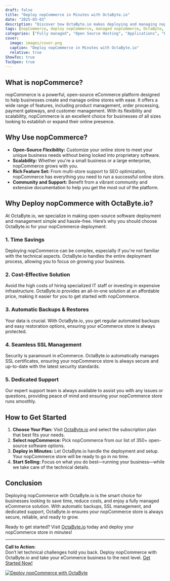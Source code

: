 ```yaml
---
draft: false
title: "Deploy nopCommerce in Minutes with OctaByte.io"
date: "2025-03-03"
description: "Discover how OctaByte.io makes deploying and managing nopCommerce effortless. Save time, reduce costs, and enjoy a fully managed eCommerce solution with automatic backups, SSL management, and expert support."
tags: [nopCommerce, deploy nopCommerce, managed nopCommerce, OctaByte, eCommerce platform, open-source eCommerce, managed hosting, automatic backups, SSL management, cost-effective eCommerce]
categories: ["Fully managed", "Open Source Hosting", "Applications", "E Commerce", "nopCommerce"]
cover:
  image: images/cover.png
  caption: "Deploy nopCommerce in Minutes with OctaByte.io"
  relative: true
ShowToc: true
TocOpen: true
---
```



## What is nopCommerce?

nopCommerce is a powerful, open-source eCommerce platform designed to help businesses create and manage online stores with ease. It offers a wide range of features, including product management, order processing, payment gateways, and customer management. With its flexibility and scalability, nopCommerce is an excellent choice for businesses of all sizes looking to establish or expand their online presence.

## Why Use nopCommerce?

- **Open-Source Flexibility:** Customize your online store to meet your unique business needs without being locked into proprietary software.
- **Scalability:** Whether you're a small business or a large enterprise, nopCommerce grows with you.
- **Rich Feature Set:** From multi-store support to SEO optimization, nopCommerce has everything you need to run a successful online store.
- **Community and Support:** Benefit from a vibrant community and extensive documentation to help you get the most out of the platform.

## Why Deploy nopCommerce with OctaByte.io?

At OctaByte.io, we specialize in making open-source software deployment and management simple and hassle-free. Here’s why you should choose OctaByte.io for your nopCommerce deployment:

### 1. **Time Savings**
Deploying nopCommerce can be complex, especially if you're not familiar with the technical aspects. OctaByte.io handles the entire deployment process, allowing you to focus on growing your business.

### 2. **Cost-Effective Solution**
Avoid the high costs of hiring specialized IT staff or investing in expensive infrastructure. OctaByte.io provides an all-in-one solution at an affordable price, making it easier for you to get started with nopCommerce.

### 3. **Automatic Backups & Restores**
Your data is crucial. With OctaByte.io, you get regular automated backups and easy restoration options, ensuring your eCommerce store is always protected.

### 4. **Seamless SSL Management**
Security is paramount in eCommerce. OctaByte.io automatically manages SSL certificates, ensuring your nopCommerce store is always secure and up-to-date with the latest security standards.

### 5. **Dedicated Support**
Our expert support team is always available to assist you with any issues or questions, providing peace of mind and ensuring your nopCommerce store runs smoothly.

## How to Get Started

1. **Choose Your Plan:** Visit [OctaByte.io](https://octabyte.io) and select the subscription plan that best fits your needs.
2. **Select nopCommerce:** Pick nopCommerce from our list of 350+ open-source software options.
3. **Deploy in Minutes:** Let OctaByte.io handle the deployment and setup. Your nopCommerce store will be ready to go in no time.
4. **Start Selling:** Focus on what you do best—running your business—while we take care of the technical details.

## Conclusion

Deploying nopCommerce with OctaByte.io is the smart choice for businesses looking to save time, reduce costs, and enjoy a fully managed eCommerce solution. With automatic backups, SSL management, and dedicated support, OctaByte.io ensures your nopCommerce store is always secure, reliable, and ready to grow.

Ready to get started? Visit [OctaByte.io](https://octabyte.io) today and deploy your nopCommerce store in minutes!

---

**Call to Action:**  
Don’t let technical challenges hold you back. Deploy nopCommerce with OctaByte.io and take your eCommerce business to the next level. [Get Started Now!](https://octabyte.io)

[![Deploy nopCommerce with OctaByte](/images/deploy-on-octabyte.png)](https://octabyte.io/fully-managed-open-source-services/applications/e-commerce/nopcommerce)